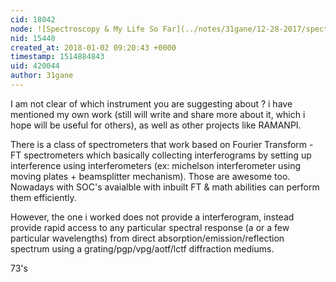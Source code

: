```yaml
---
cid: 18042
node: ![Spectroscopy & My Life So Far](../notes/31gane/12-28-2017/spectroscopy-my-life-so-far)
nid: 15440
created_at: 2018-01-02 09:20:43 +0000
timestamp: 1514884843
uid: 420044
author: 31gane
---
```


I am not clear of which instrument you are suggesting about ? i have mentioned my own work (still will write and share more about it, which i hope will be useful for others), as well as other projects like RAMANPI.

There is a class of spectrometers that work based on Fourier Transform - FT spectrometers which basically collecting interferograms by setting up interference using interferometers (ex: michelson interferometer using moving plates + beamsplitter mechanism). Those are awesome too. Nowadays with SOC's avaialble with inbuilt FT & math abilities can perform them efficiently. 

However, the one i worked does not provide a interferogram, instead provide rapid access to any particular spectral response (a or a few particular wavelengths) from direct absorption/emission/reflection spectrum using a grating/pgp/vpg/aotf/lctf diffraction mediums. 

73's